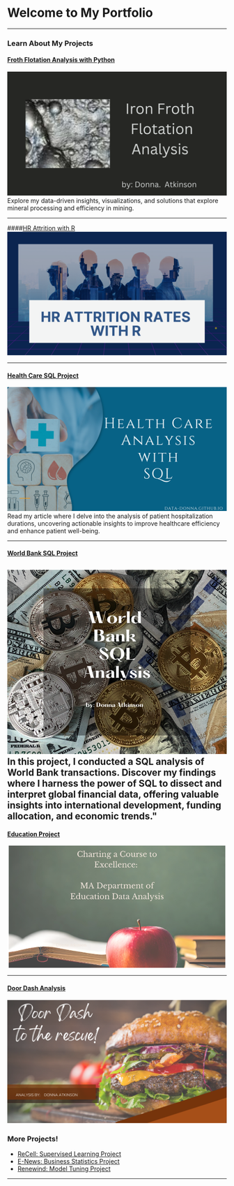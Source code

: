 # Welcome to My Portfolio

---

### Learn About My Projects


#### [Froth Flotation Analysis with Python](https://www.linkedin.com/pulse/discovering-froth-flotation-insights-through-data-donna-atkinson) 
[<img src="images/Ironfroth.png?raw=true"/>](https://www.linkedin.com/pulse/discovering-froth-flotation-insights-through-data-donna-atkinson)
Explore my data-driven insights, visualizations, and solutions that explore mineral processing and efficiency in mining. 

---
####[HR Attrition with R](https://www.linkedin.com/pulse/decoding-employee-departures-donna-atkinson)
[<img src="images/HR Attrition Rates with R.png?raw=true"/>](https://www.linkedin.com/pulse/discovering-froth-flotation-insights-through-data-donna-atkinson)

---
#### [Health Care SQL Project](https://www.linkedin.com/pulse/diagnosing-trends-navigating-healthcare-data-sql-donna-atkinson)
[<img src="images/Health Care-2.png?raw=true"/>](https://www.linkedin.com/pulse/diagnosing-trends-navigating-healthcare-data-sql-donna-atkinson)
Read my article where I delve into the analysis of patient hospitalization durations, uncovering actionable insights to improve healthcare efficiency and enhance patient well-being.

---
#### [World Bank SQL Project](https://www.linkedin.com/pulse/sql-adventure-wild-world-bank-data-donna-atkinson)
[<img src="images/Bank-2.png?raw=true"/>](https://www.linkedin.com/pulse/sql-adventure-wild-world-bank-data-donna-atkinson)
In this project, I conducted a SQL analysis of World Bank transactions. Discover my findings where I harness the power of SQL to dissect and interpret global financial data, offering valuable insights into international development, funding allocation, and economic trends."
---
#### [Education Project](https://www.linkedin.com/pulse/charting-course-excellence-donna-atkinson)
[<img src="images/MA1.png?raw=true"/>](https://www.linkedin.com/pulse/charting-course-excellence-donna-atkinson)

---
#### [Door Dash Analysis](https://www.linkedin.com/pulse/door-dash-rescue-donna-atkinson)
[<img src="images/Door Dash Analytics-5.png?raw=true"/>](https://www.linkedin.com/pulse/door-dash-rescue-donna-atkinson)




### More Projects! 

- [ReCell: Supervised Learning Project](files/ReCellpresentation.pdf)
- [E-News: Business Statistics Project](http://example.com/)
- [Renewind: Model Tuning Project](files/MT_Projppt.pdf)

---





